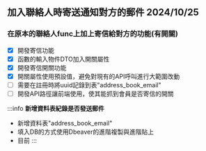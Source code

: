 ## 加入聯絡人時寄送通知對方的郵件 2024/10/25


### 在原本的聯絡人func上加上寄信給對方的功能(有開關)
- [x] 開發寄信功能
- [x] 函數的輸入物件DTO加入開關屬性
- [x] 開發寄信開關功能
- [x] 開關屬性使用預設值，避免對現有的API呼叫進行大範圍改動 
- [ ] 需要在註冊時將uuid記錄到表"address_book_email"
- [ ] 開發API路徑讓前端使用，使其能抓到會員是否寄信的開關

:::info
**新增資料表紀錄是否發送郵件**
 * 新增資料表"address_book_email"
 * 填入DB的方式使用Dbeaver的進階複製與進階貼上
 * 目前
:::